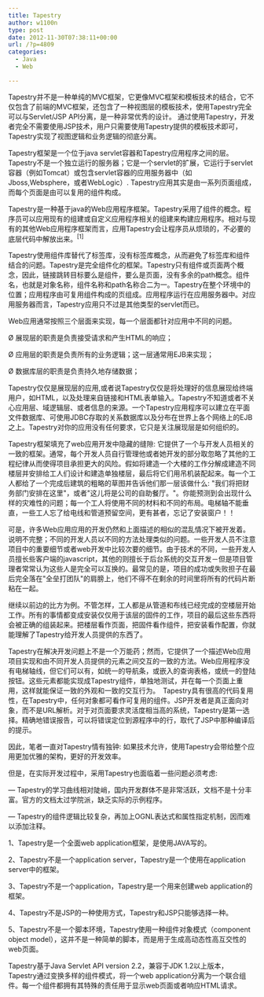 ```yaml
---
title: Tapestry
author: w1100n
type: post
date: 2012-11-30T07:38:11+00:00
url: /?p=4809
categories:
  - Java
  - Web

---
```

Tapestry并不是一种单纯的MVC框架，它更像MVC框架和模板技术的结合，它不仅包含了前端的MVC框架，还包含了一种视图层的模板技术，使用Tapestry完全可以与Servlet/JSP API分离，是一种非常优秀的设计。 通过使用Tapestry，开发者完全不需要使用JSP技术，用户只需要使用Tapestry提供的模板技术即可，Tapestry实现了视图逻辑和业务逻辑的彻底分离。

Tapestry框架是一个位于java servlet容器和Tapestry应用程序之间的层。Tapestry不是一个独立运行的服务器；它是一个servlet的扩展，它运行于servlet容器（例如Tomcat）或包含servlet容器的应用服务器中（如Jboss,Websphere，或者WebLogic）. Tapestry应用其实是由一系列页面组成，而每个页面是由可以复用的组件构成。


Tapestry是一种基于java的Web应用程序框架。Tapestry采用了组件的概念。程序员可以应用现有的组建或自定义应用程序相关的组建来构建应用程序。相对与现有的其他Web应用程序框架而言，应用Tapestry会让程序员从烦琐的，不必要的底层代码中解放出来。<sup>[1]</sup>


Tapestry使用组件库替代了标签库，没有标签库概念，从而避免了标签库和组件结合的问题。Tapestry是完全组件化的框架。Tapestry只有组件或页面两个概念，因此，链接跳转目标要么是组件，要么是页面，没有多余的path概念。组件名，也就是对象名称，组件名称和path名称合二为一。Tapestry在整个环境中的位置；应用程序由可复用组件构成的页组成。应用程序运行在应用服务器中。对应用服务器而言，Tapestry应用只不过是其他类型的servlet而已。


Web应用通常按照三个层面来实现，每一个层面都针对应用中不同的问题。


&Oslash; 展现层的职责是负责接受请求和产生HTML的响应；


&Oslash; 应用层的职责是负责所有的业务逻辑；这一层通常用EJB来实现；


&Oslash; 数据库层的职责是负责持久地存储数据；


Tapestry仅仅是展现层的应用,或者说Tapestry仅仅是将处理好的信息展现给终端用户，如HTML，以及处理来自链接和HTML表单输入。Tapestry不知道或者不关心应用层、域逻辑层、或者信息的来源。一个Tapestry应用程序可以建立在平面文件数据库、可使用JDBC存取的关系数据库以及分布在世界上各个网络上的EJB之上。Tapestry对你的应用没有任何要求，它只是关注展现层是如何组织的。


Tapestry框架填充了web应用开发中隐藏的缝隙: 它提供了一个与开发人员相关的一致的框架。通常，每个开发人员自行管理他或者她开发的部分取忽略了其他的工程纪律从而使得项目承担更大的风险。假如将建造一个大楼的工作分解成建造不同楼层并安排给工人们设计和建造单独楼层，最后将它们用吊机装配起来。每一个工人都给了一个完成后建筑的粗略的草图并告诉他们那一层该做什么: "我们将把财务部门安排在这里"，或者"这儿将是公司的自助餐厅。"。你能预测到会出现什么样的灾难性的问题；每一个工人将使用不同的材料和不同的布局。电梯轴不能垂直，一些工人忘了给电线和管道预留空间，更有甚者，忘记了安装窗户！！


可是，许多Web应用应用的开发仍然和上面描述的相似的混乱情况下被开发着。说明不完整；不同的开发人员以不同的方法处理类似的问题。一些开发人员不注意项目中的重要细节或者web开发中比较次要的细节。由于技术的不同，一些开发人员擅长些客户端的javascript，其他的则擅长于后台系统的交互开发－但是项目管理者常常认为这些人是完全可以互换的。最常见的是，项目的成功或失败担子在最后完全落在"全垒打团队"的肩膀上，他们不得不在剩余的时间里将所有的代码片断粘在一起。


继续以前边的比方为例。不管怎样，工人都是从管道和布线已经完成的空楼层开始工作。所有的事情都变成安装仅仅用于该层的固件的工作，项目的最后这些东西将会被正确的组装起来。把楼层看作页面，把固件看作组件，把安装看作配置，你就能理解了Tapestry给开发人员提供的东西了。


Tapestry在解决开发问题上不是一个万能药；然而，它提供了一个描述Web应用项目实现和由不同开发人员提供的元素之间交互的一致的方法。Web应用程序没有电梯轴线，但它们可以有，如统一的导航条，或嵌入的查询表格，或统一的登陆按钮。这些元素都能实现成Tapestry组件，单独地测试，并在每一个页面上重用，这样就能保证一致的外观和一致的交互行为。　Tapestry具有很高的代码复用性，在Tapestry中，任何对象都可看作可复用的组件。JSP开发者是真正面向对象，而不是URL解析。对于对页面要求灵活度相当高的系统，Tapestry是第一选择。精确地错误报告，可以将错误定位到源程序中的行，取代了JSP中那种编译后的提示。


因此，笔者一直对Tapestry情有独钟: 如果技术允许，使用Tapestry会带给整个应用更加优雅的架构，更好的开发效率。


但是，在实际开发过程中，采用Tapestry也面临着一些问题必须考虑: 


— Tapestry的学习曲线相对陡峭，国内开发群体不是非常活跃，文档不是十分丰富。官方的文档太过学院派，缺乏实际的示例程序。


— Tapestry的组件逻辑比较复杂，再加上OGNL表达式和属性指定机制，因而难以添加注释。


1、Tapestry是一个全面web application框架，是使用JAVA写的。


2、Tapestry不是一个application server，Tapestry是一个使用在application server中的框架。


3、Tapestry不是一个application，Tapestry是一个用来创建web application的框架。


4、Tapestry不是JSP的一种使用方式，Tapestry和JSP只能够选择一种。


5、Tapestry不是一个脚本环境，Tapestry使用一种组件对象模式（component object model），这并不是一种简单的脚本，而是用于生成高动态性高互交性的web页面。


Tapestry基于Java Servlet API version 2.2，兼容于JDK 1.2以上版本，Tapestry通过变换多样的组件模式，将一个web application分离为一个联合组件。每一个组件都拥有其特殊的责任用于显示web页面或者响应HTML请求。